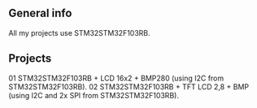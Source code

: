 ## General info
All my projects use STM32STM32F103RB.

## Projects
01 STM32STM32F103RB + LCD 16x2 + BMP280 (using I2C from STM32STM32F103RB). 02 STM32STM32F103RB + TFT LCD 2,8 + BMP (using I2C and 2x SPI from STM32STM32F103RB).
